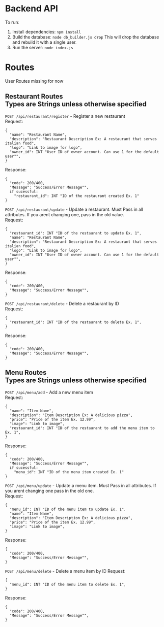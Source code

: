 Backend API 
===================
To run: 

1. Install dependencies: `npm install`
2. Build the database: `node db_builder.js drop`
  This will drop the database and rebuild it with a single user.
3. Run the server: `node index.js`

Routes
===================
User Routes missing for now

Restaurant Routes  
Types are Strings unless otherwise specified
-------------------
`POST /api/restaurant/register` - Register a new restaurant  
  Request: 
  ```
  {
    "name": "Restaurant Name",
    "description": "Restaurant Description Ex: A restaurant that serves italian food",
    "logo": "Link to image for logo",
    "owner_id": INT "User ID of owner account. Can use 1 for the default user"",
  }
  ```
  Response: 
  ```
  {
    "code": 200/400,
    "Message": "Success/Error Message"",
    if sucessful:
      "restaurant_id": INT "ID of the restaurant created Ex. 1"
  }
  ```
`POST /api/restaurant/update` - Update a restaurant. Must Pass in all attributes. If you arent changing one, pass in the old value.  
  Request: 
  ```
  {
    "restaurant_id": INT "ID of the restaurant to update Ex. 1",
    "name": "Restaurant Name",
    "description": "Restaurant Description Ex: A restaurant that serves italian food",
    "logo": "Link to image for logo",
    "owner_id": INT "User ID of owner account. Can use 1 for the default user"",
  }
  ```
  Response: 
  ```
  {
    "code": 200/400,
    "Message": "Success/Error Message"",
  }
  ```

`POST /api/restaurant/delete` - Delete a restaurant by ID  
  Request: 
  ```
  {
    "restaurant_id": INT "ID of the restaurant to delete Ex. 1",
  }
  ```
  Response: 
  ```
  {
    "code": 200/400,
    "Message": "Success/Error Message"",
  }
  ```

Menu Routes  
Types are Strings unless otherwise specified
-------------------
`POST /api/menu/add` - Add a new menu item  
  Request: 
  ```
  {
    "name": "Item Name",
    "description": "Item Description Ex: A delicious pizza",
    "price": "Price of the item Ex. 12.99",
    "image": "Link to image",
    "restaurant_id": INT "ID of the restaurant to add the menu item to Ex. 1",
  }
  ```
  Response: 
  ```
  {
    "code": 200/400,
    "Message": "Success/Error Message"",
    if sucessful:
      "menu_id": INT "ID of the menu item created Ex. 1"
  }
  ```
`POST /api/menu/update` - Update a menu item. Must Pass in all attributes. If you arent changing one pass in the old one.  
  Request: 
  ```
  {
    "menu_id": INT "ID of the menu item to update Ex. 1",
    "name": "Item Name",
    "description": "Item Description Ex: A delicious pizza",
    "price": "Price of the item Ex. 12.99",
    "image": "Link to image",
  }
  ```
  Response: 
  ```
  {
    "code": 200/400,
    "Message": "Success/Error Message"",
  }
  ```
`POST /api/menu/delete` - Delete a menu item by ID
  Request: 
  ```
  {
    "menu_id": INT "ID of the menu item to delete Ex. 1",
  }
  ```
  Response: 
  ```
  {
    "code": 200/400,
    "Message": "Success/Error Message"",
  }
  ```